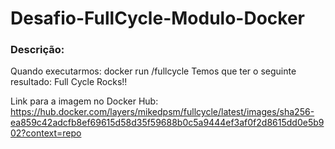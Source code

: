 # Desafio-FullCycle-Modulo-Docker

<h3>Descrição:</h3>

Quando executarmos:
docker run <seu-user>/fullcycle
Temos que ter o seguinte resultado: Full Cycle Rocks!!

Link para a imagem no Docker Hub:
https://hub.docker.com/layers/mikedpsm/fullcycle/latest/images/sha256-ea859c42adcfb8ef69615d58d35f59688b0c5a9444ef3af0f2d8615dd0e5b902?context=repo
